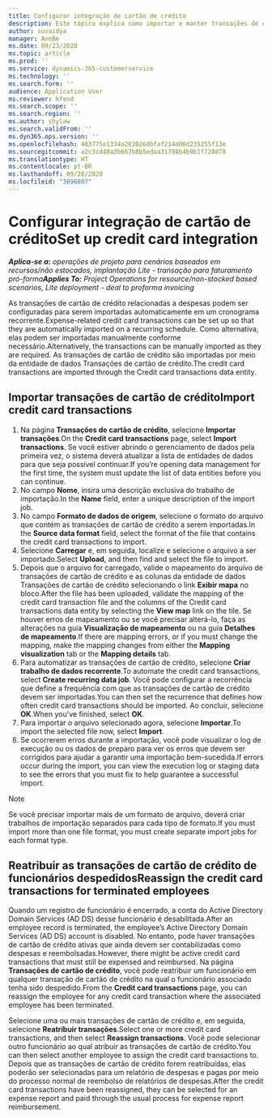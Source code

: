```yaml
---
title: Configurar integração de cartão de crédito
description: Este tópico explica como importar e manter transações de cartão de crédito relacionadas a despesas.
author: suvaidya
manager: AnnBe
ms.date: 09/23/2020
ms.topic: article
ms.prod: ''
ms.service: dynamics-365-customerservice
ms.technology: ''
ms.search.form: ''
audience: Application User
ms.reviewer: kfend
ms.search.scope: ''
ms.search.region: ''
ms.author: shylaw
ms.search.validFrom: ''
ms.dyn365.ops.version: ''
ms.openlocfilehash: 483775e1334a281026dbfaf214d06d235255f13e
ms.sourcegitcommit: a2c3cd49a3b667b8b5edaa31788b4b9b1f728d78
ms.translationtype: HT
ms.contentlocale: pt-BR
ms.lasthandoff: 09/28/2020
ms.locfileid: "3896807"
---
```

# <a name="set-up-credit-card-integration"></a><span data-ttu-id="0b0c5-103">Configurar integração de cartão de crédito</span><span class="sxs-lookup"><span data-stu-id="0b0c5-103">Set up credit card integration</span></span>

<span data-ttu-id="0b0c5-104">_**Aplica-se a:** operações de projeto para cenários baseados em recursos/não estocados, implantação Lite - transação para faturamento pró-forma_</span><span class="sxs-lookup"><span data-stu-id="0b0c5-104">_**Applies To:** Project Operations for resource/non-stocked based scenarios, Lite deployment - deal to proforma invoicing_</span></span>

<span data-ttu-id="0b0c5-105">As transações de cartão de crédito relacionadas a despesas podem ser configuradas para serem importadas automaticamente em um cronograma recorrente.</span><span class="sxs-lookup"><span data-stu-id="0b0c5-105">Expense-related credit card transactions can be set up so that they are automatically imported on a recurring schedule.</span></span> <span data-ttu-id="0b0c5-106">Como alternativa, elas podem ser importadas manualmente conforme necessário.</span><span class="sxs-lookup"><span data-stu-id="0b0c5-106">Alternatively, the transactions can be manually imported as they are required.</span></span> <span data-ttu-id="0b0c5-107">As transações de cartão de crédito são importadas por meio da entidade de dados Transações de cartão de crédito.</span><span class="sxs-lookup"><span data-stu-id="0b0c5-107">The credit card transactions are imported through the Credit card transactions data entity.</span></span>

## <a name="import-credit-card-transactions"></a><span data-ttu-id="0b0c5-108">Importar transações de cartão de crédito</span><span class="sxs-lookup"><span data-stu-id="0b0c5-108">Import credit card transactions</span></span>

1. <span data-ttu-id="0b0c5-109">Na página **Transações de cartão de crédito**, selecione **Importar transações**.</span><span class="sxs-lookup"><span data-stu-id="0b0c5-109">On the **Credit card transactions** page, select **Import transactions**.</span></span> <span data-ttu-id="0b0c5-110">Se você estiver abrindo o gerenciamento de dados pela primeira vez, o sistema deverá atualizar a lista de entidades de dados para que seja possível continuar.</span><span class="sxs-lookup"><span data-stu-id="0b0c5-110">If you’re opening data management for the first time, the system must update the list of data entities before you can continue.</span></span>
2. <span data-ttu-id="0b0c5-111">No campo **Nome**, insira uma descrição exclusiva do trabalho de importação.</span><span class="sxs-lookup"><span data-stu-id="0b0c5-111">In the **Name** field, enter a unique description of the import job.</span></span>
3. <span data-ttu-id="0b0c5-112">No campo **Formato de dados de origem**, selecione o formato do arquivo que contém as transações de cartão de crédito a serem importadas.</span><span class="sxs-lookup"><span data-stu-id="0b0c5-112">In the **Source data format** field, select the format of the file that contains the credit card transactions to import.</span></span>
4. <span data-ttu-id="0b0c5-113">Selecione **Carregar** e, em seguida, localize e selecione o arquivo a ser importado.</span><span class="sxs-lookup"><span data-stu-id="0b0c5-113">Select **Upload**, and then find and select the file to import.</span></span>
5. <span data-ttu-id="0b0c5-114">Depois que o arquivo for carregado, valide o mapeamento do arquivo de transações de cartão de crédito e as colunas da entidade de dados Transações de cartão de crédito selecionando o link **Exibir mapa** no bloco.</span><span class="sxs-lookup"><span data-stu-id="0b0c5-114">After the file has been uploaded, validate the mapping of the credit card transaction file and the columns of the Credit card transactions data entity by selecting the **View map** link on the tile.</span></span> <span data-ttu-id="0b0c5-115">Se houver erros de mapeamento ou se você precisar alterá-lo, faça as alterações na guia **Visualização de mapeamento** ou na guia **Detalhes de mapeamento**.</span><span class="sxs-lookup"><span data-stu-id="0b0c5-115">If there are mapping errors, or if you must change the mapping, make the mapping changes from either the **Mapping visualization** tab or the **Mapping details** tab.</span></span>
6. <span data-ttu-id="0b0c5-116">Para automatizar as transações de cartão de crédito, selecione **Criar trabalho de dados recorrente**.</span><span class="sxs-lookup"><span data-stu-id="0b0c5-116">To automate the credit card transactions, select **Create recurring data job**.</span></span> <span data-ttu-id="0b0c5-117">Você pode configurar a recorrência que define a frequência com que as transações de cartão de crédito devem ser importadas.</span><span class="sxs-lookup"><span data-stu-id="0b0c5-117">You can then set the recurrence that defines how often credit card transactions should be imported.</span></span> <span data-ttu-id="0b0c5-118">Ao concluir, selecione **OK**.</span><span class="sxs-lookup"><span data-stu-id="0b0c5-118">When you’ve finished, select **OK**.</span></span>
7. <span data-ttu-id="0b0c5-119">Para importar o arquivo selecionado agora, selecione **Importar**.</span><span class="sxs-lookup"><span data-stu-id="0b0c5-119">To import the selected file now, select **Import**.</span></span>
8. <span data-ttu-id="0b0c5-120">Se ocorrerem erros durante a importação, você pode visualizar o log de execução ou os dados de preparo para ver os erros que devem ser corrigidos para ajudar a garantir uma importação bem-sucedida.</span><span class="sxs-lookup"><span data-stu-id="0b0c5-120">If errors occur during the import, you can view the execution log or staging data to see the errors that you must fix to help guarantee a successful import.</span></span>

> [!NOTE]
> <span data-ttu-id="0b0c5-121">Se você precisar importar mais de um formato de arquivo, deverá criar trabalhos de importação separados para cada tipo de formato.</span><span class="sxs-lookup"><span data-stu-id="0b0c5-121">If you must import more than one file format, you must create separate import jobs for each format type.</span></span>

## <a name="reassign-the-credit-card-transactions-for-terminated-employees"></a><span data-ttu-id="0b0c5-122">Reatribuir as transações de cartão de crédito de funcionários despedidos</span><span class="sxs-lookup"><span data-stu-id="0b0c5-122">Reassign the credit card transactions for terminated employees</span></span>

<span data-ttu-id="0b0c5-123">Quando um registro de funcionário é encerrado, a conta do Active Directory Domain Services (AD DS) desse funcionário é desabilitada.</span><span class="sxs-lookup"><span data-stu-id="0b0c5-123">After an employee record is terminated, the employee’s Active Directory Domain Services (AD DS) account is disabled.</span></span> <span data-ttu-id="0b0c5-124">No entanto, pode haver transações de cartão de crédito ativas que ainda devem ser contabilizadas como despesas e reembolsadas.</span><span class="sxs-lookup"><span data-stu-id="0b0c5-124">However, there might be active credit card transactions that must still be expensed and reimbursed.</span></span> <span data-ttu-id="0b0c5-125">Na página **Transações de cartão de crédito**, você pode reatribuir um funcionário em qualquer transação de cartão de crédito na qual o funcionário associado tenha sido despedido.</span><span class="sxs-lookup"><span data-stu-id="0b0c5-125">From the **Credit card transactions** page, you can reassign the employee for any credit card transaction where the associated employee has been terminated.</span></span>

<span data-ttu-id="0b0c5-126">Selecione uma ou mais transações de cartão de crédito e, em seguida, selecione **Reatribuir transações**.</span><span class="sxs-lookup"><span data-stu-id="0b0c5-126">Select one or more credit card transactions, and then select **Reassign transactions**.</span></span> <span data-ttu-id="0b0c5-127">Você pode selecionar outro funcionário ao qual atribuir as transações de cartão de crédito.</span><span class="sxs-lookup"><span data-stu-id="0b0c5-127">You can then select another employee to assign the credit card transactions to.</span></span> <span data-ttu-id="0b0c5-128">Depois que as transações de cartão de crédito forem reatribuídas, elas poderão ser selecionadas para um relatório de despesas e pagas por meio do processo normal de reembolso de relatórios de despesas.</span><span class="sxs-lookup"><span data-stu-id="0b0c5-128">After the credit card transactions have been reassigned, they can be selected for an expense report and paid through the usual process for expense report reimbursement.</span></span>
